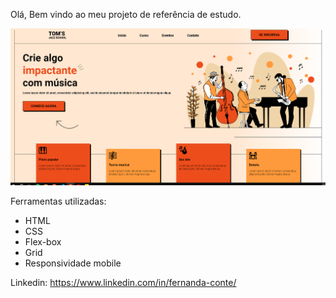 
Olá, Bem vindo ao meu projeto de referência de estudo.

![Projeto final](https://github.com/nandaconte/tom-s_jazz_school/blob/cc98c3c1fabfac0ec1ec6ab9819a759c18411974/img/projeto_final.png)

Ferramentas utilizadas:
- HTML
- CSS
- Flex-box
- Grid 
- Responsividade mobile

Linkedin: https://www.linkedin.com/in/fernanda-conte/
